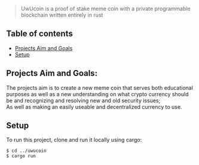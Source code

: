 
 > UwUcoin is a proof of stake meme coin with a private programmable blockchain written entirely in rust  




## Table of contents
* [Projects Aim and Goals](#projects-aim-and-goals)
* [Setup](#setup)

## Projects Aim and Goals:
 The projects aim is to create a new meme coin that serves both educational purposes as well 
 as a new understanding on what crypto currency should be and recognizing and resolving new and old
 security issues;   
 As well as making an easily useable and decentralized currency to use.
	
## Setup
To run this project,  clone and run it locally using cargo:

```
$ cd ../uwucoin
$ cargo run
```

